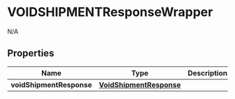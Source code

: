 

# VOIDSHIPMENTResponseWrapper

N/A  

## Properties

| Name | Type | Description | Notes |
|------------ | ------------- | ------------- | -------------|
|**voidShipmentResponse** | [**VoidShipmentResponse**](VoidShipmentResponse.md) |  |  |



